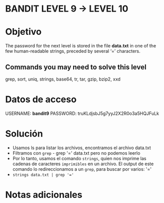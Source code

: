 # BANDIT LEVEL 9 -> LEVEL 10

# Objetivo

The password for the next level is stored in the file **data.txt** in one of the few human-readable strings, preceded by several ‘=’ characters.

## Commands you may need to solve this level

grep, sort, uniq, strings, base64, tr, tar, gzip, bzip2, xxd



# Datos de acceso

USERNAME: **bandit9**
PASSWORD:  truKLdjsbJ5g7yyJ2X2R0o3a5HQJFuLk

# Solución

- Usamos ls para listar los archivos, encontramos el archivo data.txt
- Filtramos con `grep` - grep  '=' data.txt pero no podemos leerlo
-  Por lo tanto, usamos el comando `strings`, quien nos imprime las cadenas de caracteres `imprimibles` en un archivo. El output de este comando lo redireccionamos a un `grep`, para buscar por varios: '=' 
- `strings data.txt | grep '='`


# Notas adicionales


